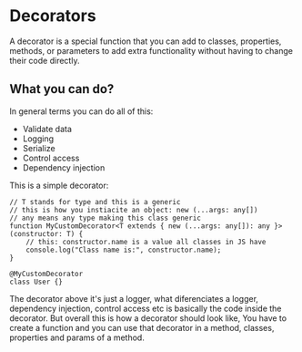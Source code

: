 # Decorators

A decorator is a special function that you can add to classes, properties, methods, or parameters to add extra functionality without having to change their code directly.

## What you can do?

In general terms you can do all of this:

- Validate data
- Logging
- Serialize
- Control access
- Dependency injection

This is a simple decorator:

```
// T stands for type and this is a generic
// this is how you instiacite an object: new (...args: any[])
// any means any type making this class generic
function MyCustomDecorator<T extends { new (...args: any[]): any }>(constructor: T) {
    // this: constructor.name is a value all classes in JS have
    console.log("Class name is:", constructor.name);
}

@MyCustomDecorator
class User {}
```

The decorator above it's just a logger, what diferenciates a logger, dependency injection, control access etc is basically the code inside the decorator.
But overall this is how a decorator should look like, You have to create a function and you can use that decorator in a method, classes, properties and params of a method.
